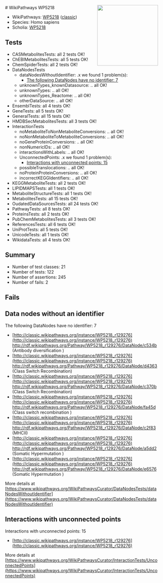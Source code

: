 <img style="float: right; width: 200px" src="https://upload.wikimedia.org/wikipedia/commons/thumb/8/83/Wplogo_with_text_500.png/640px-Wplogo_with_text_500.png" />
# WikiPathways WP5218

* WikiPathways: [WP5218](https://wikipathways.org/pathways/WP5218) ([classic](https://classic.wikipathways.org/instance/WP5218))
* Species: Homo sapiens
* Scholia: [WP5218](https://scholia.toolforge.org/wikipathways/WP5218)
## Tests
* CASMetabolitesTests: all 2 tests OK!
* ChEBIMetabolitesTests: all 5 tests OK!
* ChemSpiderTests: all 2 tests OK!
* DataNodesTests
    * dataNodesWithoutIdentifier: .x we found 1 problem(s):
        * [The following DataNodes have no identifier: 7](#d2d32fa6)
    * unknownTypes_knownDatasource: .. all OK!
    * unknownTypes: .. all OK!
    * unknownTypes_Reactome: .. all OK!
    * otherDataSource: .. all OK!
* EnsemblTests: all 4 tests OK!
* GeneTests: all 5 tests OK!
* GeneralTests: all 15 tests OK!
* HMDBSecMetabolitesTests: all 3 tests OK!
* InteractionTests
    * noMetaboliteToNonMetaboliteConversions: .. all OK!
    * noNonMetaboliteToMetaboliteConversions: .. all OK!
    * noGeneProteinConversions: .. all OK!
    * nonNumericIDs: .. all OK!
    * interactionsWithLabels: .. all OK!
    * UnconnectedPoints: .x we found 1 problem(s):
        * [Interactions with unconnected points: 15](#7f1d407c)
    * possibleTranslocations: .. all OK!
    * noProteinProteinConversions: .. all OK!
    * incorrectKEGGIdentifiers: .. all OK!
* KEGGMetaboliteTests: all 2 tests OK!
* LIPIDMAPSTests: all 1 tests OK!
* MetaboliteStructureTests: all 1 tests OK!
* MetabolitesTests: all 15 tests OK!
* OudatedDataSourcesTests: all 24 tests OK!
* PathwayTests: all 8 tests OK!
* ProteinsTests: all 2 tests OK!
* PubChemMetabolitesTests: all 3 tests OK!
* ReferencesTests: all 6 tests OK!
* UniProtTests: all 5 tests OK!
* UnicodeTests: all 1 tests OK!
* WikidataTests: all 4 tests OK!


## Summary

* Number of test classes: 21
* Number of tests: 122
* Number of assertions: 245
* Number of fails: 2

## Fails

<a name="d2d32fa6" />

## Data nodes without an identifier

The following DataNodes have no identifier: 7

* [http://classic.wikipathways.org/instance/WP5218_r129276](http://classic.wikipathways.org/instance/WP5218_r129276) http://rdf.wikipathways.org/Pathway/WP5218_r129276/DataNode/c534b (Antibody diversification )
* [http://classic.wikipathways.org/instance/WP5218_r129276](http://classic.wikipathways.org/instance/WP5218_r129276) http://rdf.wikipathways.org/Pathway/WP5218_r129276/DataNode/d4363 (Class Switch 
Recombination)
* [http://classic.wikipathways.org/instance/WP5218_r129276](http://classic.wikipathways.org/instance/WP5218_r129276) http://rdf.wikipathways.org/Pathway/WP5218_r129276/DataNode/c370b (Class Switch Recombination)
* [http://classic.wikipathways.org/instance/WP5218_r129276](http://classic.wikipathways.org/instance/WP5218_r129276) http://rdf.wikipathways.org/Pathway/WP5218_r129276/DataNode/fa45d (Class switch recombination
)
* [http://classic.wikipathways.org/instance/WP5218_r129276](http://classic.wikipathways.org/instance/WP5218_r129276) http://rdf.wikipathways.org/Pathway/WP5218_r129276/DataNode/c2f83 (MHCII)
* [http://classic.wikipathways.org/instance/WP5218_r129276](http://classic.wikipathways.org/instance/WP5218_r129276) http://rdf.wikipathways.org/Pathway/WP5218_r129276/DataNode/a5dd2 (Somatic Hypermutation )
* [http://classic.wikipathways.org/instance/WP5218_r129276](http://classic.wikipathways.org/instance/WP5218_r129276) http://rdf.wikipathways.org/Pathway/WP5218_r129276/DataNode/e6576 (Somatic Hypermutation )


More details at [https://www.wikipathways.org/WikiPathwaysCurator/DataNodesTests/dataNodesWithoutIdentifier](https://www.wikipathways.org/WikiPathwaysCurator/DataNodesTests/dataNodesWithoutIdentifier)

<a name="7f1d407c" />

## Interactions with unconnected points

Interactions with unconnected points: 15

* [http://classic.wikipathways.org/instance/WP5218_r129276](http://classic.wikipathways.org/instance/WP5218_r129276)


More details at [https://www.wikipathways.org/WikiPathwaysCurator/InteractionTests/UnconnectedPoints](https://www.wikipathways.org/WikiPathwaysCurator/InteractionTests/UnconnectedPoints)

